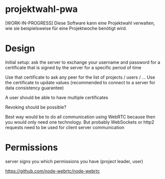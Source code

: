 <!--
projektwahl - Diese Software kann eine Projektwahl verwalten, wie sie beispielsweise für eine Projektwoche benötigt wird.

Copyright (C) 2020 Moritz Hedtke <Moritz.Hedtke@t-online.de>

This program is free software: you can redistribute it and/or modify it under
the terms of the GNU Affero General Public License as published by the Free
Software Foundation, either version 3 of the License, or (at your option)
any later version.

This program is distributed in the hope that it will be useful, but WITHOUT
ANY WARRANTY; without even the implied warranty of MERCHANTABILITY or FITNESS
FOR A PARTICULAR PURPOSE. See the GNU Affero General Public License for more
details.

You should have received a copy of the GNU Affero General Public License along
with this program. If not, see <https://www.gnu.org/licenses/>.


SPDX-FileCopyrightText: 2020 Moritz Hedtke <Moritz.Hedtke@t-online.de>

SPDX-License-Identifier: AGPL-3.0-or-later
-->
# projektwahl-pwa
[WORK-IN-PROGRESS] Diese Software kann eine Projektwahl verwalten, wie sie beispielsweise für eine Projektwoche benötigt wird.

# Design

Initial setup: ask the server to exchange your username and password for a certificate that is signed by the server for a specific period of time

Use that certificate to ask any peer for the list of projects / users / ...
Use the certificate to update values (recommended to connect to a server for data consistency guarantee)

A user should be able to have multiple certificates

Revoking should be possible?

Best way would be to do all communication using WebRTC because then you would only need one technology. But probably WebSockets or http2 requests need to be used for client server communication

# Permissions

server signs you which permissions you have (project leader, user)

https://github.com/node-webrtc/node-webrtc
